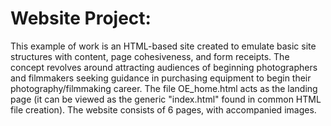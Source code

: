 # Website Project: 

This example of work is an HTML-based site created to emulate basic site structures with content, page cohesiveness, and form receipts. The concept revolves around attracting audiences of beginning photographers and filmmakers seeking guidance in purchasing equipment to begin their photography/filmmaking career. The file OE_home.html acts as the landing page (it can be viewed as the generic "index.html" found in common HTML file creation). The website consists of 6 pages, with accompanied images.
